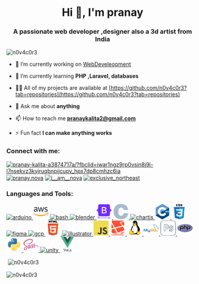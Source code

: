 <h1 align="center">Hi 👋, I'm pranay</h1>
<h3 align="center">A passionate web developer ,designer also a 3d artist from India</h3>

<p align="left"> <img src="https://komarev.com/ghpvc/?username=n0v4c0r3&label=Profile%20views&color=0e75b6&style=flat" alt="n0v4c0r3" /> </p>

- 🔭 I’m currently working on [WebDeveleopment](https://github.com/n0v4c0r3/coderscafe_new)

- 🌱 I’m currently learning **PHP ,Laravel, databases**

- 👨‍💻 All of my projects are available at [https://github.com/n0v4c0r3?tab=repositories](https://github.com/n0v4c0r3?tab=repositories)

- 💬 Ask me about **anything**

- 📫 How to reach me **pranaykalita2@gmail.com**

- ⚡ Fun fact **I can make anything works**

<h3 align="left">Connect with me:</h3>
<p align="left">
<a href="https://linkedin.com/in/pranay-kalita-a3874717a/?fbclid=iwar1ngz9rp0vsin8j9i-l7nsekvz3kyjruqbnpijcupv_hpx7dp8cmhzc6ia" target="blank"><img align="center" src="https://cdn.jsdelivr.net/npm/simple-icons@3.0.1/icons/linkedin.svg" alt="pranay-kalita-a3874717a/?fbclid=iwar1ngz9rp0vsin8j9i-l7nsekvz3kyjruqbnpijcupv_hpx7dp8cmhzc6ia" height="30" width="40" /></a>
<a href="https://fb.com/pranay.nova" target="blank"><img align="center" src="https://cdn.jsdelivr.net/npm/simple-icons@3.0.1/icons/facebook.svg" alt="pranay.nova" height="30" width="40" /></a>
<a href="https://instagram.com/i__am__nova" target="blank"><img align="center" src="https://cdn.jsdelivr.net/npm/simple-icons@3.0.1/icons/instagram.svg" alt="i__am__nova" height="30" width="40" /></a>
<a href="https://www.youtube.com/c/exclusive_northeast" target="blank"><img align="center" src="https://cdn.jsdelivr.net/npm/simple-icons@3.0.1/icons/youtube.svg" alt="exclusive_northeast" height="30" width="40" /></a>
</p>

<h3 align="left">Languages and Tools:</h3>
<p align="left"> <a href="https://www.arduino.cc/" target="_blank"> <img src="https://cdn.worldvectorlogo.com/logos/arduino-1.svg" alt="arduino" width="40" height="40"/> </a> <a href="https://aws.amazon.com" target="_blank"> <img src="https://raw.githubusercontent.com/devicons/devicon/master/icons/amazonwebservices/amazonwebservices-original-wordmark.svg" alt="aws" width="40" height="40"/> </a> <a href="https://www.gnu.org/software/bash/" target="_blank"> <img src="https://www.vectorlogo.zone/logos/gnu_bash/gnu_bash-icon.svg" alt="bash" width="40" height="40"/> </a> <a href="https://www.blender.org/" target="_blank"> <img src="https://download.blender.org/branding/community/blender_community_badge_white.svg" alt="blender" width="40" height="40"/> </a> <a href="https://getbootstrap.com" target="_blank"> <img src="https://raw.githubusercontent.com/devicons/devicon/master/icons/bootstrap/bootstrap-plain-wordmark.svg" alt="bootstrap" width="40" height="40"/> </a> <a href="https://www.cprogramming.com/" target="_blank"> <img src="https://raw.githubusercontent.com/devicons/devicon/master/icons/c/c-original.svg" alt="c" width="40" height="40"/> </a> <a href="https://www.chartjs.org" target="_blank"> <img src="https://www.chartjs.org/media/logo-title.svg" alt="chartjs" width="40" height="40"/> </a> <a href="https://www.w3schools.com/cpp/" target="_blank"> <img src="https://raw.githubusercontent.com/devicons/devicon/master/icons/cplusplus/cplusplus-original.svg" alt="cplusplus" width="40" height="40"/> </a> <a href="https://www.w3schools.com/css/" target="_blank"> <img src="https://raw.githubusercontent.com/devicons/devicon/master/icons/css3/css3-original-wordmark.svg" alt="css3" width="40" height="40"/> </a> <a href="https://www.figma.com/" target="_blank"> <img src="https://www.vectorlogo.zone/logos/figma/figma-icon.svg" alt="figma" width="40" height="40"/> </a> <a href="https://cloud.google.com" target="_blank"> <img src="https://www.vectorlogo.zone/logos/google_cloud/google_cloud-icon.svg" alt="gcp" width="40" height="40"/> </a> <a href="https://www.w3.org/html/" target="_blank"> <img src="https://raw.githubusercontent.com/devicons/devicon/master/icons/html5/html5-original-wordmark.svg" alt="html5" width="40" height="40"/> </a> <a href="https://www.adobe.com/in/products/illustrator.html" target="_blank"> <img src="https://www.vectorlogo.zone/logos/adobe_illustrator/adobe_illustrator-icon.svg" alt="illustrator" width="40" height="40"/> </a> <a href="https://developer.mozilla.org/en-US/docs/Web/JavaScript" target="_blank"> <img src="https://raw.githubusercontent.com/devicons/devicon/master/icons/javascript/javascript-original.svg" alt="javascript" width="40" height="40"/> </a> <a href="https://laravel.com/" target="_blank"> <img src="https://raw.githubusercontent.com/devicons/devicon/master/icons/laravel/laravel-plain-wordmark.svg" alt="laravel" width="40" height="40"/> </a> <a href="https://www.linux.org/" target="_blank"> <img src="https://raw.githubusercontent.com/devicons/devicon/master/icons/linux/linux-original.svg" alt="linux" width="40" height="40"/> </a> <a href="https://www.mysql.com/" target="_blank"> <img src="https://raw.githubusercontent.com/devicons/devicon/master/icons/mysql/mysql-original-wordmark.svg" alt="mysql" width="40" height="40"/> </a> <a href="https://www.photoshop.com/en" target="_blank"> <img src="https://raw.githubusercontent.com/devicons/devicon/master/icons/photoshop/photoshop-line.svg" alt="photoshop" width="40" height="40"/> </a> <a href="https://www.php.net" target="_blank"> <img src="https://raw.githubusercontent.com/devicons/devicon/master/icons/php/php-original.svg" alt="php" width="40" height="40"/> </a> <a href="https://www.python.org" target="_blank"> <img src="https://raw.githubusercontent.com/devicons/devicon/master/icons/python/python-original.svg" alt="python" width="40" height="40"/> </a> <a href="https://sass-lang.com" target="_blank"> <img src="https://raw.githubusercontent.com/devicons/devicon/master/icons/sass/sass-original.svg" alt="sass" width="40" height="40"/> </a> <a href="https://unity.com/" target="_blank"> <img src="https://www.vectorlogo.zone/logos/unity3d/unity3d-icon.svg" alt="unity" width="40" height="40"/> </a> <a href="https://vuejs.org/" target="_blank"> <img src="https://raw.githubusercontent.com/devicons/devicon/master/icons/vuejs/vuejs-original-wordmark.svg" alt="vuejs" width="40" height="40"/> </a> </p>

<p>&nbsp;<img align="center" src="https://github-readme-stats.vercel.app/api?username=n0v4c0r3&show_icons=true&locale=en" alt="n0v4c0r3" /></p>

<p><img align="center" src="https://github-readme-streak-stats.herokuapp.com/?user=n0v4c0r3&" alt="n0v4c0r3" /></p>
